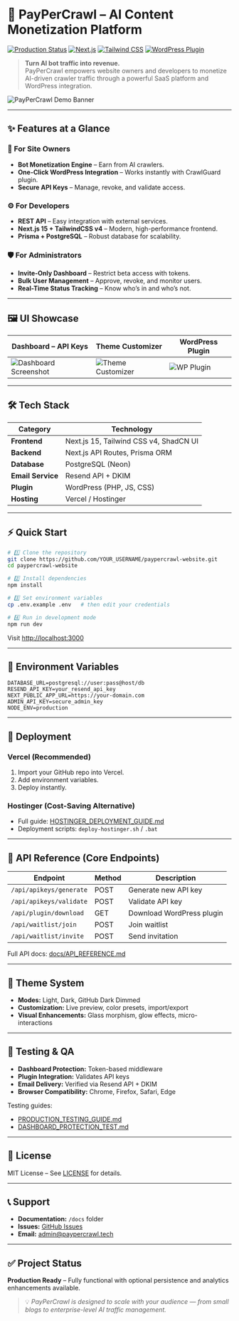 # 🚀 PayPerCrawl – AI Content Monetization Platform

[![Production Status](https://img.shields.io/badge/status-production-green?style=flat-square)]()
[![Next.js](https://img.shields.io/badge/Next.js-15-black?style=flat-square&logo=next.js)]()
[![Tailwind CSS](https://img.shields.io/badge/TailwindCSS-v4-38B2AC?style=flat-square&logo=tailwind-css)]()
[![WordPress Plugin](https://img.shields.io/badge/WordPress-Plugin-21759B?style=flat-square&logo=wordpress)]()

> **Turn AI bot traffic into revenue.**  
> PayPerCrawl empowers website owners and developers to monetize AI-driven crawler traffic through a powerful SaaS platform and WordPress integration.

![PayPerCrawl Demo Banner](docs/assets/banner.png)

---

## ✨ Features at a Glance

### 💼 For Site Owners
- **Bot Monetization Engine** – Earn from AI crawlers.
- **One-Click WordPress Integration** – Works instantly with CrawlGuard plugin.
- **Secure API Keys** – Manage, revoke, and validate access.

### ⚙️ For Developers
- **REST API** – Easy integration with external services.
- **Next.js 15 + TailwindCSS v4** – Modern, high-performance frontend.
- **Prisma + PostgreSQL** – Robust database for scalability.

### 🛡 For Administrators
- **Invite-Only Dashboard** – Restrict beta access with tokens.
- **Bulk User Management** – Approve, revoke, and monitor users.
- **Real-Time Status Tracking** – Know who’s in and who’s not.

---

## 🖼 UI Showcase

| Dashboard – API Keys | Theme Customizer | WordPress Plugin |
|----------------------|------------------|------------------|
| ![Dashboard Screenshot](docs/assets/dashboard.png) | ![Theme Customizer](docs/assets/theme.png) | ![WP Plugin](docs/assets/plugin.png) |

---

## 🛠 Tech Stack

| Category         | Technology |
|------------------|------------|
| **Frontend**     | Next.js 15, Tailwind CSS v4, ShadCN UI |
| **Backend**      | Next.js API Routes, Prisma ORM |
| **Database**     | PostgreSQL (Neon) |
| **Email Service**| Resend API + DKIM |
| **Plugin**       | WordPress (PHP, JS, CSS) |
| **Hosting**      | Vercel / Hostinger |

---

## ⚡ Quick Start

```bash
# 1️⃣ Clone the repository
git clone https://github.com/YOUR_USERNAME/paypercrawl-website.git
cd paypercrawl-website

# 2️⃣ Install dependencies
npm install

# 3️⃣ Set environment variables
cp .env.example .env   # then edit your credentials

# 4️⃣ Run in development mode
npm run dev
```

Visit [http://localhost:3000](http://localhost:3000)

---

## 🔑 Environment Variables

```env
DATABASE_URL=postgresql://user:pass@host/db
RESEND_API_KEY=your_resend_api_key
NEXT_PUBLIC_APP_URL=https://your-domain.com
ADMIN_API_KEY=secure_admin_key
NODE_ENV=production
```

---

## 🚀 Deployment

### **Vercel (Recommended)**
1. Import your GitHub repo into Vercel.
2. Add environment variables.
3. Deploy instantly.

### **Hostinger (Cost-Saving Alternative)**
- Full guide: [HOSTINGER_DEPLOYMENT_GUIDE.md](HOSTINGER_DEPLOYMENT_GUIDE.md)
- Deployment scripts: `deploy-hostinger.sh` / `.bat`

---

## 📡 API Reference (Core Endpoints)

| Endpoint | Method | Description |
|----------|--------|-------------|
| `/api/apikeys/generate` | POST | Generate new API key |
| `/api/apikeys/validate` | POST | Validate API key |
| `/api/plugin/download` | GET | Download WordPress plugin |
| `/api/waitlist/join` | POST | Join waitlist |
| `/api/waitlist/invite` | POST | Send invitation |

Full API docs: [docs/API_REFERENCE.md](docs/API_REFERENCE.md)

---

## 🎨 Theme System

- **Modes:** Light, Dark, GitHub Dark Dimmed
- **Customization:** Live preview, color presets, import/export
- **Visual Enhancements:** Glass morphism, glow effects, micro-interactions

---

## 🧪 Testing & QA

- **Dashboard Protection:** Token-based middleware
- **Plugin Integration:** Validates API keys
- **Email Delivery:** Verified via Resend API + DKIM
- **Browser Compatibility:** Chrome, Firefox, Safari, Edge

Testing guides:  
- [PRODUCTION_TESTING_GUIDE.md](PRODUCTION_TESTING_GUIDE.md)  
- [DASHBOARD_PROTECTION_TEST.md](DASHBOARD_PROTECTION_TEST.md)

---

## 📜 License
MIT License – See [LICENSE](LICENSE) for details.

---

## 📞 Support
- **Documentation:** `/docs` folder
- **Issues:** [GitHub Issues](../../issues)
- **Email:** admin@paypercrawl.tech

---

## ✅ Project Status
**Production Ready** – Fully functional with optional persistence and analytics enhancements available.

> 💡 *PayPerCrawl is designed to scale with your audience — from small blogs to enterprise-level AI traffic management.*
